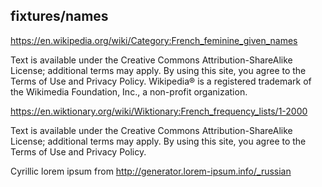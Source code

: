 fixtures/names
--------------

https://en.wikipedia.org/wiki/Category:French_feminine_given_names

Text is available under the Creative Commons Attribution-ShareAlike License; additional terms may apply. By using this site, you agree to the Terms of Use and Privacy Policy. Wikipedia® is a registered trademark of the Wikimedia Foundation, Inc., a non-profit organization.

https://en.wiktionary.org/wiki/Wiktionary:French_frequency_lists/1-2000

Text is available under the Creative Commons Attribution-ShareAlike License; additional terms may apply. By using this site, you agree to the Terms of Use and Privacy Policy.

Cyrillic lorem ipsum from http://generator.lorem-ipsum.info/_russian
